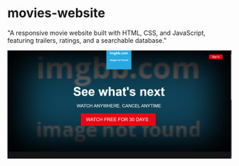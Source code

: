 # movies-website
"A responsive movie website built with HTML, CSS, and JavaScript, featuring trailers, ratings, and a searchable database."

![image alt](https://github.com/aakash8409/movies-website/blob/main/Screenshot%202025-06-24%20002135.png?raw=true)
